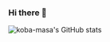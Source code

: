 ### Hi there 👋

![koba-masa's GitHub stats](https://github-readme-stats.vercel.app/api?username=tokyonight&cache_seconds=86400&show_icons=true)

<!--
**koba-masa/koba-masa** is a ✨ _special_ ✨ repository because its `README.md` (this file) appears on your GitHub profile.

Here are some ideas to get you started:

- 🔭 I’m currently working on ...
- 🌱 I’m currently learning ...
- 👯 I’m looking to collaborate on ...
- 🤔 I’m looking for help with ...
- 💬 Ask me about ...
- 📫 How to reach me: ...
- 😄 Pronouns: ...
- ⚡ Fun fact: ...
-->
